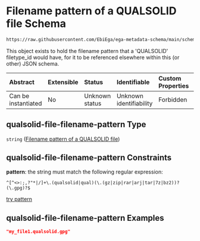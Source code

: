 # Filename pattern of a QUALSOLID file Schema

```txt
https://raw.githubusercontent.com/EbiEga/ega-metadata-schema/main/schemas/EGA.common-definitions.json#/definitions/qualsolid-file-filename-pattern
```

This object exists to hold the filename pattern that a 'QUALSOLID' filetype\_id would have, for it to be referenced elsewhere within this (or other) JSON schema.

| Abstract            | Extensible | Status         | Identifiable            | Custom Properties | Additional Properties | Access Restrictions | Defined In                                                                                           |
| :------------------ | :--------- | :------------- | :---------------------- | :---------------- | :-------------------- | :------------------ | :--------------------------------------------------------------------------------------------------- |
| Can be instantiated | No         | Unknown status | Unknown identifiability | Forbidden         | Allowed               | none                | [EGA.common-definitions.json\*](../../../schemas/EGA.common-definitions.json "open original schema") |

## qualsolid-file-filename-pattern Type

`string` ([Filename pattern of a QUALSOLID file](ega-12-definitions-filename-pattern-of-a-qualsolid-file.md))

## qualsolid-file-filename-pattern Constraints

**pattern**: the string must match the following regular expression:&#x20;

```regexp
^[^<>:;,?"*|/]+\.(qualsolid|qual)(\.(gz|zip|rar|arj|tar|7z|bz2))?(\.gpg)?$
```

[try pattern](https://regexr.com/?expression=%5E%5B%5E%3C%3E%3A%3B%2C%3F%22*%7C%2F%5D%2B%5C.\(qualsolid%7Cqual\)\(%5C.\(gz%7Czip%7Crar%7Carj%7Ctar%7C7z%7Cbz2\)\)%3F\(%5C.gpg\)%3F%24 "try regular expression with regexr.com")

## qualsolid-file-filename-pattern Examples

```json
"my_file1.qualsolid.gpg"
```
